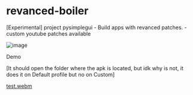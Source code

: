 # revanced-boiler
[Experimental]
project pysimplegui - Build apps with revanced patches.
-custom youtube patches available


![image](https://github.com/Sedrini/revanced-boiler/assets/36553765/7a979bc4-1e79-4a83-b1b4-4001c0311b47)


Demo

[It should open the folder where the apk is located, but idk why is not, it does it on Default profile but no on Custom]

[test.webm](https://github.com/Sedrini/revanced-boiler/assets/36553765/1f7e23fe-aa92-4958-9d31-e5d74cef1376)

